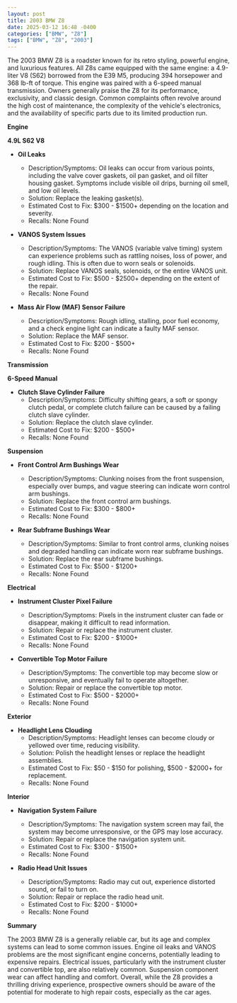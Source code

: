 ```yaml
---
layout: post
title: 2003 BMW Z8
date: 2025-03-12 16:48 -0400
categories: ["BMW", "Z8"]
tags: ["BMW", "Z8", "2003"]
---
```

The 2003 BMW Z8 is a roadster known for its retro styling, powerful engine, and luxurious features. All Z8s came equipped with the same engine: a 4.9-liter V8 (S62) borrowed from the E39 M5, producing 394 horsepower and 368 lb-ft of torque. This engine was paired with a 6-speed manual transmission. Owners generally praise the Z8 for its performance, exclusivity, and classic design. Common complaints often revolve around the high cost of maintenance, the complexity of the vehicle's electronics, and the availability of specific parts due to its limited production run.

**Engine**

**4.9L S62 V8**

*   **Oil Leaks**
    *   Description/Symptoms: Oil leaks can occur from various points, including the valve cover gaskets, oil pan gasket, and oil filter housing gasket. Symptoms include visible oil drips, burning oil smell, and low oil levels.
    *   Solution: Replace the leaking gasket(s).
    *   Estimated Cost to Fix: $300 - $1500+ depending on the location and severity.
    *   Recalls: None Found

*   **VANOS System Issues**
    *   Description/Symptoms: The VANOS (variable valve timing) system can experience problems such as rattling noises, loss of power, and rough idling. This is often due to worn seals or solenoids.
    *   Solution: Replace VANOS seals, solenoids, or the entire VANOS unit.
    *   Estimated Cost to Fix: $500 - $2500+ depending on the extent of the repair.
    *   Recalls: None Found

*   **Mass Air Flow (MAF) Sensor Failure**
    *   Description/Symptoms: Rough idling, stalling, poor fuel economy, and a check engine light can indicate a faulty MAF sensor.
    *   Solution: Replace the MAF sensor.
    *   Estimated Cost to Fix: $200 - $500+
    *   Recalls: None Found

**Transmission**

**6-Speed Manual**

*   **Clutch Slave Cylinder Failure**
    *   Description/Symptoms: Difficulty shifting gears, a soft or spongy clutch pedal, or complete clutch failure can be caused by a failing clutch slave cylinder.
    *   Solution: Replace the clutch slave cylinder.
    *   Estimated Cost to Fix: $200 - $500+
    *   Recalls: None Found

**Suspension**

*   **Front Control Arm Bushings Wear**
    *   Description/Symptoms: Clunking noises from the front suspension, especially over bumps, and vague steering can indicate worn control arm bushings.
    *   Solution: Replace the front control arm bushings.
    *   Estimated Cost to Fix: $300 - $800+
    *   Recalls: None Found

*   **Rear Subframe Bushings Wear**
    *   Description/Symptoms: Similar to front control arms, clunking noises and degraded handling can indicate worn rear subframe bushings.
    *   Solution: Replace the rear subframe bushings.
    *   Estimated Cost to Fix: $500 - $1200+
    *   Recalls: None Found

**Electrical**

*   **Instrument Cluster Pixel Failure**
    *   Description/Symptoms: Pixels in the instrument cluster can fade or disappear, making it difficult to read information.
    *   Solution: Repair or replace the instrument cluster.
    *   Estimated Cost to Fix: $200 - $1000+
    *   Recalls: None Found

*   **Convertible Top Motor Failure**
    *   Description/Symptoms: The convertible top may become slow or unresponsive, and eventually fail to operate altogether.
    *   Solution: Repair or replace the convertible top motor.
    *   Estimated Cost to Fix: $500 - $2000+
    *   Recalls: None Found

**Exterior**

*   **Headlight Lens Clouding**
    *   Description/Symptoms: Headlight lenses can become cloudy or yellowed over time, reducing visibility.
    *   Solution: Polish the headlight lenses or replace the headlight assemblies.
    *   Estimated Cost to Fix: $50 - $150 for polishing, $500 - $2000+ for replacement.
    *   Recalls: None Found

**Interior**

*   **Navigation System Failure**
    *   Description/Symptoms: The navigation system screen may fail, the system may become unresponsive, or the GPS may lose accuracy.
    *   Solution: Repair or replace the navigation system unit.
    *   Estimated Cost to Fix: $300 - $1500+
    *   Recalls: None Found

*   **Radio Head Unit Issues**
    *   Description/Symptoms: Radio may cut out, experience distorted sound, or fail to turn on.
    *   Solution: Repair or replace the radio head unit.
    *   Estimated Cost to Fix: $200 - $1000+
    *   Recalls: None Found

**Summary**

The 2003 BMW Z8 is a generally reliable car, but its age and complex systems can lead to some common issues. Engine oil leaks and VANOS problems are the most significant engine concerns, potentially leading to expensive repairs. Electrical issues, particularly with the instrument cluster and convertible top, are also relatively common. Suspension component wear can affect handling and comfort. Overall, while the Z8 provides a thrilling driving experience, prospective owners should be aware of the potential for moderate to high repair costs, especially as the car ages.


